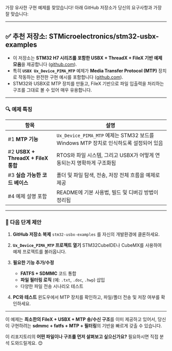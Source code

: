가장 유사한 구현 예제를 찾았습니다! 아래 GitHub 저장소가 당신의 요구사항과 가장 잘 맞습니다:

---

## ✅ 추천 저장소: **STMicroelectronics/stm32-usbx-examples**

* 이 저장소는 **STM32 H7 시리즈를 포함한 USBX + ThreadX + FileX 기반 예제 모음**을 제공합니다 ([github.com][1]).
* 특히 **`USBX Ux_Device_PIMA_MTP`** 예제가 **Media Transfer Protocol (MTP)** 장치로 작동하는 완전한 구현 예시를 포함합니다 ([github.com][1]).
* STM32와 USBX로 MTP 장치를 만들고, FileX 기반으로 파일 입출력을 처리하는 구조를 그대로 볼 수 있어 매우 유용합니다.

---

### 🔍 예제 특징

| 항목                               | 설명                                                               |
| -------------------------------- | ---------------------------------------------------------------- |
| #1 **MTP 기능**                    | `Ux_Device_PIMA_MTP` 예제는 STM32 보드를 Windows MTP 장치로 인식하도록 설정되어 있음 |
| #2 **USBX + ThreadX + FileX 통합** | RTOS와 파일 시스템, 그리고 USBX가 어떻게 연동되는지 명확하게 구조화됨                      |
| #3 **실습 가능한 코드 베이스**             | 폴더 및 파일 탐색, 전송, 저장 전체 흐름을 예제로 제공                                 |
| #4 예제 설명 포함                      | README에 기본 사용법, 빌드 및 디버깅 방법이 정리됨                                 |

---

### 📌 다음 단계 제안

1. **GitHub 저장소 복제**
   `stm32-usbx-examples` 를 자신의 개발환경에 클론하세요.

2. **`Ux_Device_PIMA_MTP` 프로젝트 열기**
   STM32CubeIDE나 CubeMX를 사용하여 예제 프로젝트를 불러옵니다.

3. **필요한 기능 추가/수정**

   * **FATFS + SDMMC** 코드 통합
   * **파일 필터링 로직** (예: `.txt`, `.doc`, `.hwp`) 삽입
   * 다양한 파일 전송 시나리오 테스트

4. **PC와 테스트**
   윈도우에서 MTP 장치를 확인하고, 파일/폴더 전송 및 저장 여부를 확인하세요.

---

이 예제는 **최소한의 FileX + USBX + MTP 송/수신 구조**를 이미 제공하고 있어서,
당신이 구현하려는 **sdmmc + fatfs + MTP + 필터링**의 기반을 빠르게 갖출 수 있습니다.

이 리포지토리의 **어떤 파일이나 구조를 먼저 살펴보고 싶으신가요?**
필요하시면 직접 분석 도와드릴게요. 😊

[1]: https://github.com/STMicroelectronics/stm32-usbx-examples?utm_source=chatgpt.com "STMicroelectronics/stm32-usbx-examples: Provide a set of USB ..."

